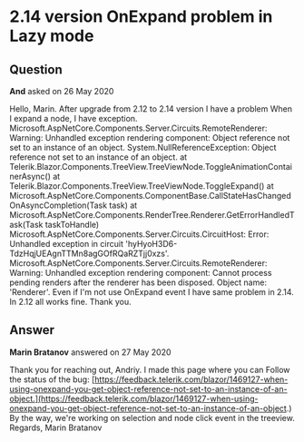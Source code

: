 # 2.14 version OnExpand problem in Lazy mode

## Question

**And** asked on 26 May 2020

Hello, Marin. After upgrade from 2.12 to 2.14 version I have a problem When I expand a node, I have exception. Microsoft.AspNetCore.Components.Server.Circuits.RemoteRenderer: Warning: Unhandled exception rendering component: Object reference not set to an instance of an object. System.NullReferenceException: Object reference not set to an instance of an object. at Telerik.Blazor.Components.TreeView.TreeViewNode.ToggleAnimationContainerAsync() at Telerik.Blazor.Components.TreeView.TreeViewNode.ToggleExpand() at Microsoft.AspNetCore.Components.ComponentBase.CallStateHasChangedOnAsyncCompletion(Task task) at Microsoft.AspNetCore.Components.RenderTree.Renderer.GetErrorHandledTask(Task taskToHandle) Microsoft.AspNetCore.Components.Server.Circuits.CircuitHost: Error: Unhandled exception in circuit 'hyHyoH3D6-TdzHqjUEAgnTTMn8agGOfRQaRZTjj0xzs'. Microsoft.AspNetCore.Components.Server.Circuits.RemoteRenderer: Warning: Unhandled exception rendering component: Cannot process pending renders after the renderer has been disposed. Object name: 'Renderer'. Even if I'm not use OnExpand event I have same problem in 2.14. In 2.12 all works fine. Thank you.

## Answer

**Marin Bratanov** answered on 27 May 2020

Thank you for reaching out, Andriy. I made this page where you can Follow the status of the bug: [https://feedback.telerik.com/blazor/1469127-when-using-onexpand-you-get-object-reference-not-set-to-an-instance-of-an-object.](https://feedback.telerik.com/blazor/1469127-when-using-onexpand-you-get-object-reference-not-set-to-an-instance-of-an-object.) By the way, we're working on selection and node click event in the treeview. Regards, Marin Bratanov
